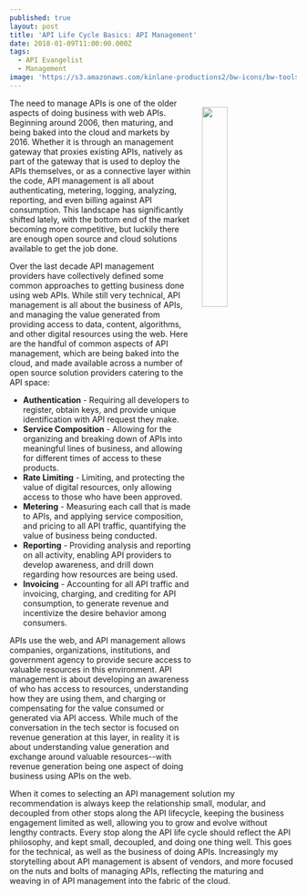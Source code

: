 ```yaml
---
published: true
layout: post
title: 'API Life Cycle Basics: API Management'
date: 2018-01-09T11:00:00.000Z
tags:
  - API Evangelist
  - Management
image: 'https://s3.amazonaws.com/kinlane-productions2/bw-icons/bw-tools.png'
---
```

<p><img src="https://s3.amazonaws.com/kinlane-productions2/bw-icons/bw-tools.png" align="right" width="30%" style="padding: 15px;" /></p>The need to manage APIs is one of the older aspects of doing business with web APIs. Beginning around 2006, then maturing, and being baked into the cloud and markets by 2016. Whether it is through an management gateway that proxies existing APIs, natively as part of the gateway that is used to deploy the APIs themselves, or as a connective layer within the code, API management is all about authenticating, metering, logging, analyzing, reporting, and even billing against API consumption. This landscape has significantly shifted lately, with the bottom end of the market becoming more competitive, but luckily there are enough open source and cloud solutions available to get the job done.

Over the last decade API management providers have collectively defined some common approaches to getting business done using web APIs. While still very technical, API management is all about the business of APIs, and managing the value generated from providing access to data, content, algorithms, and other digital resources using the web. Here are the handful of common aspects of API management, which are being baked into the cloud, and made available across a number of open source solution providers catering to the API space:

- **Authentication** - Requiring all developers to register, obtain keys, and provide unique identification with API request they make.
- **Service Composition** - Allowing for the organizing and breaking down of APIs into meaningful lines of business, and allowing for different times of access to these products.
- **Rate Limiting** - Limiting, and protecting the value of digital resources, only allowing access to those who have been approved.
- **Metering** - Measuring each call that is made to APIs, and applying service composition, and pricing to all API traffic, quantifying the value of business being conducted.
- **Reporting** - Providing analysis and reporting on all activity, enabling API providers to develop awareness, and drill down regarding how resources are being used.
- **Invoicing** - Accounting for all API traffic and invoicing, charging, and crediting for API consumption, to generate revenue and incentivize the desire behavior among consumers.

APIs use the web, and API management allows companies, organizations, institutions, and government agency to provide secure access to valuable resources in this environment. API management is about developing an awareness of who has access to resources, understanding how they are using them, and charging or compensating for the value consumed or generated via API access. While much of the conversation in the tech sector is focused on revenue generation at this layer, in reality it is about understanding value generation and exchange around valuable resources--with revenue generation being one aspect of doing business using APIs on the web.

When it comes to selecting an API management solution my recommendation is always keep the relationship small, modular, and decoupled from other stops along the API lifecycle, keeping the business engagement limited as well, allowing you to grow and evolve without lengthy contracts. Every stop along the API life cycle should reflect the API philosophy, and kept small, decoupled, and doing one thing well. This goes for the technical, as well as the business of doing APIs. Increasingly my storytelling about API management is absent of vendors, and more focused on the nuts and bolts of managing APIs, reflecting the maturing and weaving in of API management into the fabric of the cloud.

